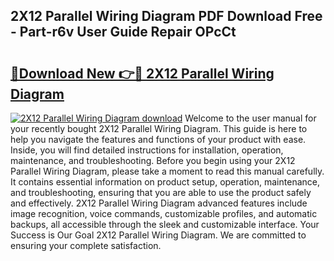 ## 2X12 Parallel Wiring Diagram PDF Download Free - Part-r6v User Guide Repair OPcCt

# <h2><a href="http://dfigq0.blite.top/?on=2X12+Parallel+Wiring+Diagram">🔗Download New 👉🔴 2X12 Parallel Wiring Diagram</a></h2>

[![2X12 Parallel Wiring Diagram download](https://i.imgur.com/lujVjoI.png)](http://dfigq0.blite.top/?on=2X12+Parallel+Wiring+Diagram)
Welcome to the user manual for your recently bought 2X12 Parallel Wiring Diagram. This guide is here to help you navigate the features and functions of your product with ease. Inside, you will find detailed instructions for installation, operation, maintenance, and troubleshooting. Before you begin using your 2X12 Parallel Wiring Diagram, please take a moment to read this manual carefully. It contains essential information on product setup, operation, maintenance, and troubleshooting, ensuring that you are able to use the product safely and effectively. 2X12 Parallel Wiring Diagram advanced features include image recognition, voice commands, customizable profiles, and automatic backups, all accessible through the sleek and customizable interface. Your Success is Our Goal 2X12 Parallel Wiring Diagram. We are committed to ensuring your complete satisfaction.
